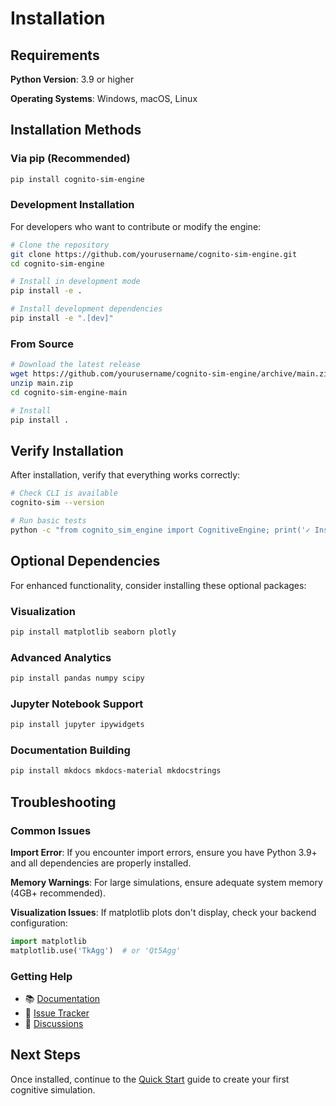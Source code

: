 # Installation

## Requirements

**Python Version**: 3.9 or higher

**Operating Systems**: Windows, macOS, Linux

## Installation Methods

### Via pip (Recommended)

```bash
pip install cognito-sim-engine
```

### Development Installation

For developers who want to contribute or modify the engine:

```bash
# Clone the repository
git clone https://github.com/yourusername/cognito-sim-engine.git
cd cognito-sim-engine

# Install in development mode
pip install -e .

# Install development dependencies
pip install -e ".[dev]"
```

### From Source

```bash
# Download the latest release
wget https://github.com/yourusername/cognito-sim-engine/archive/main.zip
unzip main.zip
cd cognito-sim-engine-main

# Install
pip install .
```

## Verify Installation

After installation, verify that everything works correctly:

```bash
# Check CLI is available
cognito-sim --version

# Run basic tests
python -c "from cognito_sim_engine import CognitiveEngine; print('✓ Installation successful')"
```

## Optional Dependencies

For enhanced functionality, consider installing these optional packages:

### Visualization

```bash
pip install matplotlib seaborn plotly
```

### Advanced Analytics

```bash
pip install pandas numpy scipy
```

### Jupyter Notebook Support

```bash
pip install jupyter ipywidgets
```

### Documentation Building

```bash
pip install mkdocs mkdocs-material mkdocstrings
```

## Troubleshooting

### Common Issues

**Import Error**: If you encounter import errors, ensure you have Python 3.9+ and all dependencies are properly installed.

**Memory Warnings**: For large simulations, ensure adequate system memory (4GB+ recommended).

**Visualization Issues**: If matplotlib plots don't display, check your backend configuration:

```python
import matplotlib
matplotlib.use('TkAgg')  # or 'Qt5Agg'
```

### Getting Help

- 📚 [Documentation](../index.md)
- 🐛 [Issue Tracker](https://github.com/yourusername/cognito-sim-engine/issues)
- 💬 [Discussions](https://github.com/yourusername/cognito-sim-engine/discussions)

## Next Steps

Once installed, continue to the [Quick Start](quickstart.md) guide to create your first cognitive simulation.
